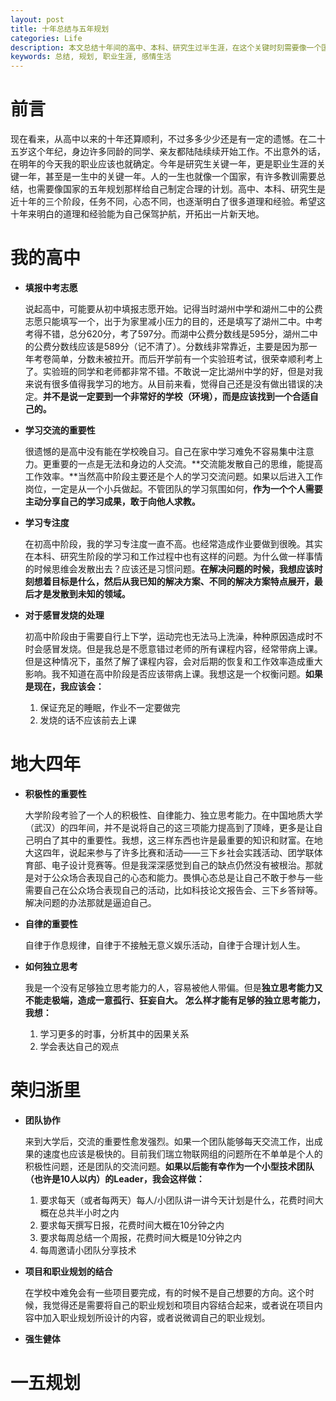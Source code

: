 ```yaml
---
layout: post
title: 十年总结与五年规划
categories: Life
description: 本文总结十年间的高中、本科、研究生过半生涯，在这个关键时刻需要像一个国家一样制定一个五年计划。
keywords: 总结, 规划, 职业生涯, 感情生活
---
```


# 前言

现在看来，从高中以来的十年还算顺利，不过多多少少还是有一定的遗憾。在二十五岁这个年纪，身边许多同龄的同学、亲友都陆陆续续开始工作。不出意外的话，在明年的今天我的职业应该也就确定。今年是研究生关键一年，更是职业生涯的关键一年，甚至是一生中的关键一年。人的一生也就像一个国家，有许多教训需要总结，也需要像国家的五年规划那样给自己制定合理的计划。高中、本科、研究生是近十年的三个阶段，任务不同，心态不同，也逐渐明白了很多道理和经验。希望这十年来明白的道理和经验能为自己保驾护航，开拓出一片新天地。

# 我的高中

* **填报中考志愿**

  说起高中，可能要从初中填报志愿开始。记得当时湖州中学和湖州二中的公费志愿只能填写一个，出于为家里减小压力的目的，还是填写了湖州二中。中考考得不错，总分620分，考了597分。而湖中公费分数线是595分，湖州二中的公费分数线应该是589分（记不清了）。分数线非常靠近，主要是因为那一年考卷简单，分数未被拉开。而后开学前有一个实验班考试，很荣幸顺利考上了。实验班的同学和老师都非常不错。不敢说一定比湖州中学的好，但是对我来说有很多值得我学习的地方。从目前来看，觉得自己还是没有做出错误的决定。**并不是说一定要到一个非常好的学校（环境），而是应该找到一个合适自己的。**

* **学习交流的重要性**

  很遗憾的是高中没有能在学校晚自习。自己在家中学习难免不容易集中注意力。更重要的一点是无法和身边的人交流。**交流能发散自己的思维，能提高工作效率。**当然高中阶段主要还是个人的学习交流问题。如果以后进入工作岗位，一定是从一个小兵做起。不管团队的学习氛围如何，**作为一个个人需要主动分享自己的学习成果，敢于向他人求教。**

* **学习专注度**

  在初高中阶段，我的学习专注度一直不高。也经常造成作业要做到很晚。其实在本科、研究生阶段的学习和工作过程中也有这样的问题。为什么做一样事情的时候思维会发散出去？应该还是习惯问题。**在解决问题的时候，我想应该时刻想着目标是什么，然后从我已知的解决方案、不同的解决方案特点展开，最后才是发散到未知的领域。**

* **对于感冒发烧的处理**

  初高中阶段由于需要自行上下学，运动完也无法马上洗澡，种种原因造成时不时会感冒发烧。但是我总是不愿意错过老师的所有课程内容，经常带病上课。但是这种情况下，虽然了解了课程内容，会对后期的恢复和工作效率造成重大影响。我不知道在高中阶段是否应该带病上课。我想这是一个权衡问题。**如果是现在，我应该会：**

  1. 保证充足的睡眠，作业不一定要做完
  2. 发烧的话不应该前去上课

# 地大四年

* **积极性的重要性**

  大学阶段考验了一个人的积极性、自律能力、独立思考能力。在中国地质大学（武汉）的四年间，并不是说将自己的这三项能力提高到了顶峰，更多是让自己明白了其中的重要性。我想，这三样东西也许是最重要的知识和财富。在地大这四年，说起来参与了许多比赛和活动——三下乡社会实践活动、团学联体育部、电子设计竞赛等。但是我深深感觉到自己的缺点仍然没有被根治。那就是对于公众场合表现自己的心态和能力。畏惧心态总是让自己不敢于参与一些需要自己在公众场合表现自己的活动，比如科技论文报告会、三下乡答辩等。解决问题的办法那就是逼迫自己。

* **自律的重要性**

  自律于作息规律，自律于不接触无意义娱乐活动，自律于合理计划人生。

* **如何独立思考**

  我是一个没有足够独立思考能力的人，容易被他人带偏。但是**独立思考能力又不能走极端，造成一意孤行、狂妄自大。** **怎么样才能有足够的独立思考能力，我想：**

  1. 学习更多的时事，分析其中的因果关系
  2. 学会表达自己的观点

# 荣归浙里

* **团队协作**

  来到大学后，交流的重要性愈发强烈。如果一个团队能够每天交流工作，出成果的速度也应该是极快的。目前我们瑞立物联网组的问题所在不单单是个人的积极性问题，还是团队的交流问题。**如果以后能有幸作为一个小型技术团队（也许是10人以内）的Leader，我会这样做：**

  1. 要求每天（或者每两天）每人/小团队讲一讲今天计划是什么，花费时间大概在总共半小时之内
  2. 要求每天撰写日报，花费时间大概在10分钟之内
  3. 要求每周总结一个周报，花费时间大概是10分钟之内
  4. 每周邀请小团队分享技术

* **项目和职业规划的结合**

  在学校中难免会有一些项目要完成，有的时候不是自己想要的方向。这个时候，我觉得还是需要将自己的职业规划和项目内容结合起来，或者说在项目内容中加入职业规划所设计的内容，或者说微调自己的职业规划。

* **强生健体**

# 一五规划

